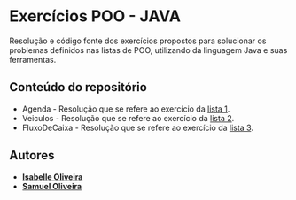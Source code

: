 # Exercícios POO - JAVA

Resolução e código fonte dos exercícios propostos para solucionar os problemas definidos nas listas de POO, utilizando da linguagem Java e suas ferramentas.

## Conteúdo do repositório

* Agenda - Resolução que se refere ao exercício da [lista 1](http://fatecsjc-prd.azurewebsites.net/moodle/pluginfile.php/91916/mod_resource/content/1/L-%201.pdf).
* Veiculos - Resolução que se refere ao exercício da [lista 2](http://fatecsjc-prd.azurewebsites.net/moodle/pluginfile.php/91917/mod_resource/content/1/L-%202.pdf).
* FluxoDeCaixa - Resolução que se refere ao exercício da [lista 3](http://fatecsjc-prd.azurewebsites.net/moodle/pluginfile.php/92139/mod_resource/content/2/L-%203.pdf).

## Autores

* [**Isabelle Oliveira**](https://github.com/isabellefo)
* [**Samuel Oliveira**](https://github.com/scsoliveira)
